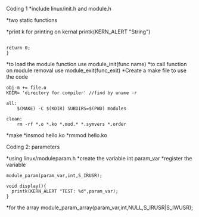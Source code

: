 Coding 1
*include linux/init.h and module.h

*two static functions
 
*print k for printing on kernal printk(KERN_ALERT "String")

```static int func(void){

return 0;
}
```

*to load the module function use module_init(func name)
*to call function on module removal use module_exit(func_exit)
*Create a make file to use the code
```
obj-m += file.o
KDIR= 'directory for compiler' //find by uname -r

all:
	$(MAKE) -C $(KDIR) SUBDIRS=$(PWD) modules

clean:
	rm -rf *.o *.ko *.mod.*	*.symvers *.order
```

*make
*insmod hello.ko
*rmmod hello.ko

Coding 2: parameters

*using linux/moduleparam.h
*create the variable int param_var
*register the variable

``` 
module_param(param_var,int,S_IRUSR);

void display(){
  printk(KERN_ALERT "TEST: %d",param_var);
}

```
*for the array
module_param_array(param_var,int,NULL,S_IRUSR|S_IWUSR);
